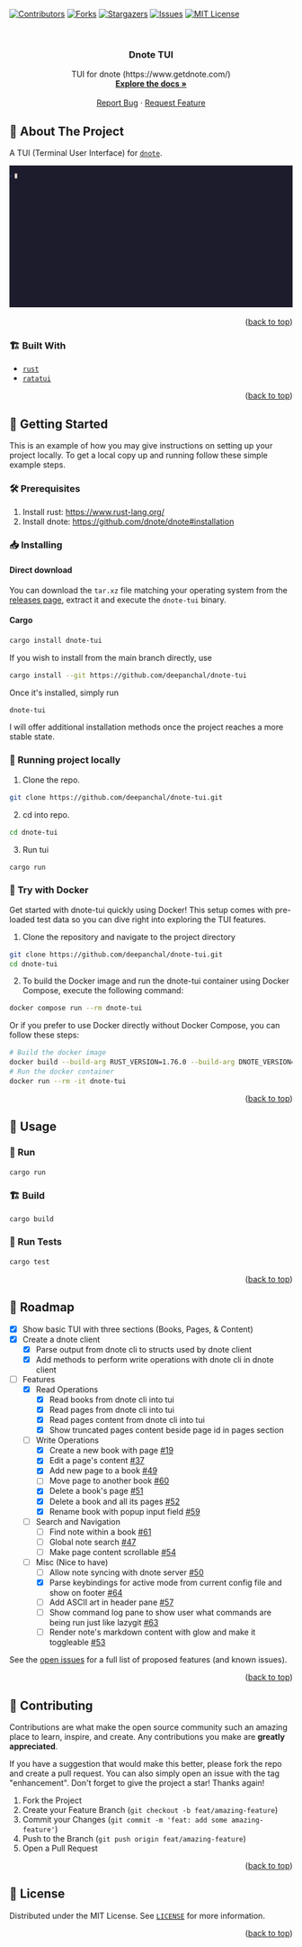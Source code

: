 <!-- Improved compatibility of back to top link: See: https://github.com/othneildrew/Best-README-Template/pull/73 -->

<a name="readme-top"></a>

<!--
*** Thanks for checking out the Best-README-Template. If you have a suggestion
*** that would make this better, please fork the repo and create a pull request
*** or simply open an issue with the tag "enhancement".
*** Don't forget to give the project a star!
*** Thanks again! Now go create something AMAZING! :D
-->

<!-- PROJECT SHIELDS -->
<!--
*** I'm using markdown "reference style" links for readability.
*** Reference links are enclosed in brackets [ ] instead of parentheses ( ).
*** See the bottom of this document for the declaration of the reference variables
*** for contributors-url, forks-url, etc. This is an optional, concise syntax you may use.
*** https://www.markdownguide.org/basic-syntax/#reference-style-links
-->

[![Contributors][contributors-shield]][contributors-url]
[![Forks][forks-shield]][forks-url]
[![Stargazers][stars-shield]][stars-url]
[![Issues][issues-shield]][issues-url]
[![MIT License][license-shield]][license-url]

<!-- PROJECT LOGO -->
<br />
<div align="center">
  <!-- <a href="https://github.com/deepanchal/dnote-tui"> -->
  <!--   <img src="images/logo.png" alt="Logo" width="80" height="80"> -->
  <!-- </a> -->

<h3 align="center">Dnote TUI</h3>

  <p align="center">
    TUI for dnote (https://www.getdnote.com/)
    <br />
    <a href="https://docs.rs/dnote-tui"><strong>Explore the docs »</strong></a>
    <br />
    <br />
    <a href="https://github.com/deepanchal/dnote-tui/issues">Report Bug</a>
    ·
    <a href="https://github.com/deepanchal/dnote-tui/issues">Request Feature</a>
  </p>
</div>

<!-- ABOUT THE PROJECT -->

## 🌟 About The Project

A TUI (Terminal User Interface) for [`dnote`](https://www.getdnote.com/).

![Demo](./.github/static/demo.gif)

<p align="right">(<a href="#readme-top">back to top</a>)</p>

### 🏗️ Built With

- [`rust`](https://www.rust-lang.org/)
- [`ratatui`](https://github.com/ratatui-org/ratatui)

<p align="right">(<a href="#readme-top">back to top</a>)</p>

<!-- GETTING STARTED -->

## 🚀 Getting Started

This is an example of how you may give instructions on setting up your project locally.
To get a local copy up and running follow these simple example steps.

### 🛠️ Prerequisites

1. Install rust: https://www.rust-lang.org/
2. Install dnote: https://github.com/dnote/dnote#installation

### 📥 Installing

#### Direct download

You can download the `tar.xz` file matching your operating system from the
[releases page](https://github.com/deepanchal/dnote-tui/releases), extract it and execute the `dnote-tui`
binary.

#### Cargo

```bash
cargo install dnote-tui
```

If you wish to install from the main branch directly, use

```bash
cargo install --git https://github.com/deepanchal/dnote-tui
```

Once it's installed, simply run

```bash
dnote-tui
```

I will offer additional installation methods once the project reaches a more stable state.

### 🏃 Running project locally

1. Clone the repo.

```bash
git clone https://github.com/deepanchal/dnote-tui.git
```

2. cd into repo.

```bash
cd dnote-tui
```

3. Run tui

```sh
cargo run
```

### 🐳 Try with Docker

Get started with dnote-tui quickly using Docker! This setup comes with pre-loaded test data so you can dive right into exploring the TUI features.

1. Clone the repository and navigate to the project directory

```bash
git clone https://github.com/deepanchal/dnote-tui.git
cd dnote-tui
```

2. To build the Docker image and run the dnote-tui container using Docker Compose, execute the following command:

```bash
docker compose run --rm dnote-tui
```

Or if you prefer to use Docker directly without Docker Compose, you can follow these steps:

```bash
# Build the docker image
docker build --build-arg RUST_VERSION=1.76.0 --build-arg DNOTE_VERSION=0.15.1 -t dnote-tui .
# Run the docker container
docker run --rm -it dnote-tui
```

<p align="right">(<a href="#readme-top">back to top</a>)</p>

<!-- USAGE EXAMPLES -->

## 📝 Usage

### 🏃 Run

```sh
cargo run
```

### 🏗️ Build

```sh
cargo build
```

### 🧪 Run Tests

```sh
cargo test
```

<p align="right">(<a href="#readme-top">back to top</a>)</p>

<!-- ROADMAP -->

## 🎯 Roadmap

- [x] Show basic TUI with three sections (Books, Pages, & Content)
- [x] Create a dnote client
  - [x] Parse output from dnote cli to structs used by dnote client
  - [x] Add methods to perform write operations with dnote cli in dnote client
- [ ] Features
  - [x] Read Operations
    - [x] Read books from dnote cli into tui
    - [x] Read pages from dnote cli into tui
    - [x] Read pages content from dnote cli into tui
    - [x] Show truncated pages content beside page id in pages section
  - [ ] Write Operations
    - [x] Create a new book with page [#19](https://github.com/deepanchal/dnote-tui/issues/19)
    - [x] Edit a page's content [#37](https://github.com/deepanchal/dnote-tui/issues/37)
    - [x] Add new page to a book [#49](https://github.com/deepanchal/dnote-tui/issues/49)
    - [ ] Move page to another book [#60](https://github.com/deepanchal/dnote-tui/issues/60)
    - [x] Delete a book's page [#51](https://github.com/deepanchal/dnote-tui/issues/51)
    - [x] Delete a book and all its pages [#52](https://github.com/deepanchal/dnote-tui/issues/52)
    - [x] Rename book with popup input field [#59](https://github.com/deepanchal/dnote-tui/issues/59)
  - [ ] Search and Navigation
    - [ ] Find note within a book [#61](https://github.com/deepanchal/dnote-tui/issues/61)
    - [ ] Global note search [#47](https://github.com/deepanchal/dnote-tui/issues/47)
    - [ ] Make page content scrollable [#54](https://github.com/deepanchal/dnote-tui/issues/54)
  - [ ] Misc (Nice to have)
    - [ ] Allow note syncing with dnote server [#50](https://github.com/deepanchal/dnote-tui/issues/50)
    - [x] Parse keybindings for active mode from current config file and show on footer [#64](https://github.com/deepanchal/dnote-tui/issues/64)
    - [ ] Add ASCII art in header pane [#57](https://github.com/deepanchal/dnote-tui/issues/57)
    - [ ] Show command log pane to show user what commands are being run just like lazygit [#63](https://github.com/deepanchal/dnote-tui/issues/63)
    - [ ] Render note's markdown content with glow and make it toggleable [#53](https://github.com/deepanchal/dnote-tui/issues/53)

See the [open issues](https://github.com/deepanchal/dnote-tui/issues) for a full list of proposed features (and known issues).

<p align="right">(<a href="#readme-top">back to top</a>)</p>

<!-- CONTRIBUTING -->

## 🤝 Contributing

Contributions are what make the open source community such an amazing place to learn, inspire, and create. Any contributions you make are **greatly appreciated**.

If you have a suggestion that would make this better, please fork the repo and create a pull request. You can also simply open an issue with the tag "enhancement".
Don't forget to give the project a star! Thanks again!

1. Fork the Project
2. Create your Feature Branch (`git checkout -b feat/amazing-feature`)
3. Commit your Changes (`git commit -m 'feat: add some amazing-feature'`)
4. Push to the Branch (`git push origin feat/amazing-feature`)
5. Open a Pull Request

<p align="right">(<a href="#readme-top">back to top</a>)</p>

<!-- LICENSE -->

## 📄 License

Distributed under the MIT License. See [`LICENSE`](LICENSE) for more information.

<p align="right">(<a href="#readme-top">back to top</a>)</p>

<!-- MARKDOWN LINKS & IMAGES -->
<!-- https://www.markdownguide.org/basic-syntax/#reference-style-links -->

[contributors-shield]: https://img.shields.io/github/contributors/deepanchal/dnote-tui.svg?style=for-the-badge
[contributors-url]: https://github.com/deepanchal/dnote-tui/graphs/contributors
[forks-shield]: https://img.shields.io/github/forks/deepanchal/dnote-tui.svg?style=for-the-badge
[forks-url]: https://github.com/deepanchal/dnote-tui/network/members
[stars-shield]: https://img.shields.io/github/stars/deepanchal/dnote-tui.svg?style=for-the-badge
[stars-url]: https://github.com/deepanchal/dnote-tui/stargazers
[issues-shield]: https://img.shields.io/github/issues/deepanchal/dnote-tui.svg?style=for-the-badge
[issues-url]: https://github.com/deepanchal/dnote-tui/issues
[license-shield]: https://img.shields.io/github/license/deepanchal/dnote-tui.svg?style=for-the-badge
[license-url]: https://github.com/deepanchal/dnote-tui/blob/main/LICENSE
